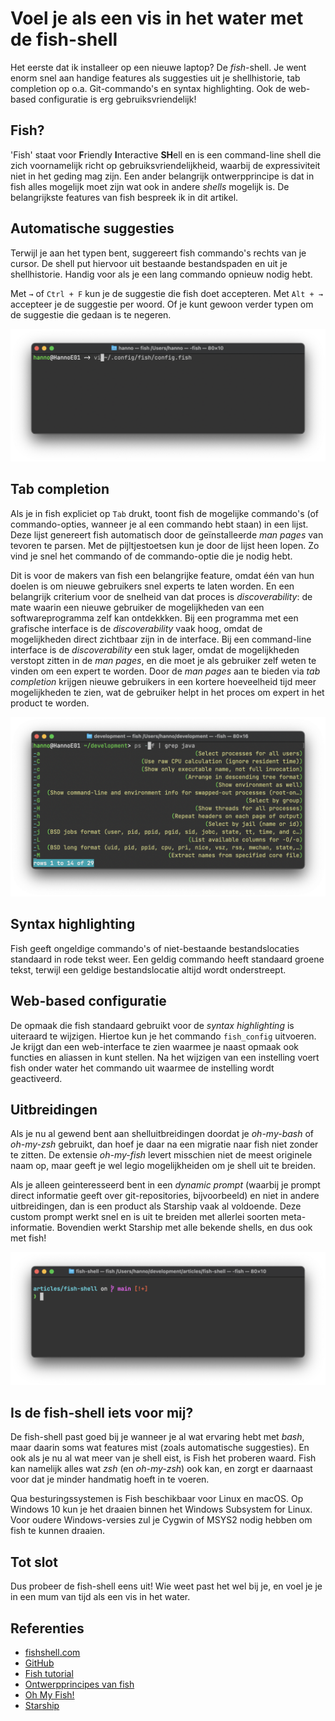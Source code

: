# Voel je als een vis in het water met de fish-shell

Het eerste dat ik installeer op een nieuwe laptop? 
De *fish*-shell. 
Je went enorm snel aan handige features als suggesties uit je shellhistorie, tab completion op o.a. Git-commando's en syntax highlighting. 
Ook de web-based configuratie is erg gebruiksvriendelijk!

## Fish?

'Fish' staat voor **F**riendly **I**nteractive **SH**ell en is een command-line shell die zich voornamelijk richt op gebruiksvriendelijkheid, waarbij de expressiviteit niet in het geding mag zijn.
Een ander belangrijk ontwerpprincipe is dat in fish alles mogelijk moet zijn wat ook in andere *shells* mogelijk is.
De belangrijkste features van fish bespreek ik in dit artikel.

## Automatische suggesties

Terwijl je aan het typen bent, suggereert fish commando's rechts van je cursor.
De shell put hiervoor uit bestaande bestandspaden en uit je shellhistorie.
Handig voor als je een lang commando opnieuw nodig hebt.

Met `→` of `Ctrl + F` kun je de suggestie die fish doet accepteren. 
Met `Alt + →` accepteer je de suggestie per woord. 
Of je kunt gewoon verder typen om de suggestie die gedaan is te negeren. 

![Fish autosuggestions](images/fish-autosuggestion.png)

## Tab completion

Als je in fish expliciet op `Tab` drukt, toont fish de mogelijke commando's (of commando-opties, wanneer je al een commando hebt staan) in een lijst. 
Deze lijst genereert fish automatisch door de geïnstalleerde *man pages* van tevoren te parsen.
Met de pijltjestoetsen kun je door de lijst heen lopen.
Zo vind je snel het commando of de commando-optie die je nodig hebt.

Dit is voor de makers van fish een belangrijke feature, omdat één van hun doelen is om nieuwe gebruikers snel experts te laten worden. 
En een belangrijk criterium voor de snelheid van dat proces is *discoverability*: de mate waarin een nieuwe gebruiker de mogelijkheden van een softwareprogramma zelf kan ontdekkken.
Bij een programma met een grafische interface is de *discoverability* vaak hoog, omdat de mogelijkheden direct zichtbaar zijn in de interface.
Bij een command-line interface is de *discoverability* een stuk lager, omdat de mogelijkheden verstopt zitten in de *man pages*, en die moet je als gebruiker zelf weten te vinden om een expert te worden.
Door de *man pages* aan te bieden via *tab completion* krijgen nieuwe gebruikers in een kortere hoeveelheid tijd meer mogelijkheden te zien, wat de gebruiker helpt in het proces om expert in het product te worden.

![Fish tab completion](images/fish-tab-completion.png)

## Syntax highlighting

Fish geeft ongeldige commando's of niet-bestaande bestandslocaties standaard in rode tekst weer. 
Een geldig commando heeft standaard groene tekst, terwijl een geldige bestandslocatie altijd wordt onderstreept. 

## Web-based configuratie

De opmaak die fish standaard gebruikt voor de *syntax highlighting* is uiteraard te wijzigen.
Hiertoe kun je het commando `fish_config` uitvoeren. 
Je krijgt dan een web-interface te zien waarmee je naast opmaak ook functies en aliassen in kunt stellen.
Na het wijzigen van een instelling voert fish onder water het commando uit waarmee de instelling wordt geactiveerd.

## Uitbreidingen

Als je nu al gewend bent aan shelluitbreidingen doordat je *oh-my-bash* of *oh-my-zsh* gebruikt, dan hoef je daar na een migratie naar fish niet zonder te zitten.
De extensie *oh-my-fish* levert misschien niet de meest originele naam op, maar geeft je wel legio mogelijkheiden om je shell uit te breiden.

Als je alleen geinteresseerd bent in een *dynamic prompt* (waarbij je prompt direct informatie geeft over git-repositories, bijvoorbeeld) en niet in andere uitbreidingen, dan is een product als Starship vaak al voldoende. 
Deze custom prompt werkt snel en is uit te breiden met allerlei soorten meta-informatie.
Bovendien werkt Starship met alle bekende shells, en dus ook met fish!

![Fish met Starship](images/fish-with-starship.png)

## Is de fish-shell iets voor mij?

De fish-shell past goed bij je wanneer je al wat ervaring hebt met *bash*, maar daarin soms wat features mist (zoals automatische suggesties). 
En ook als je nu al wat meer van je shell eist, is Fish het proberen waard. 
Fish kan namelijk alles wat *zsh* (en *oh-my-zsh*) ook kan, en zorgt er daarnaast voor dat je minder handmatig hoeft in te voeren.

Qua besturingssystemen is Fish beschikbaar voor Linux en macOS. 
Op Windows 10 kun je het draaien binnen het Windows Subsystem for Linux. 
Voor oudere Windows-versies zul je Cygwin of MSYS2 nodig hebben om fish te kunnen draaien.

## Tot slot

Dus probeer de fish-shell eens uit! 
Wie weet past het wel bij je, en voel je je in een mum van tijd als een vis in het water.

## Referenties

* [fishshell.com](https://fishshell.com/)
* [GitHub](https://github.com/fish-shell/fish-shell/)
* [Fish tutorial](https://fishshell.com/docs/current/tutorial.html)
* [Ontwerpprincipes van fish](https://fishshell.com/docs/current/design.html)
* [Oh My Fish!](https://github.com/oh-my-fish/oh-my-fish)
* [Starship](https://starship.rs/)
